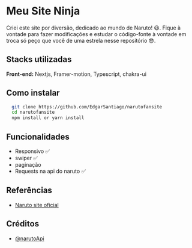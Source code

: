 # Meu Site Ninja

Criei este site por diversão, dedicado ao mundo de Naruto! 😃. Fique à vontade para fazer modificações e estudar o código-fonte à vontade em troca só peço que você de uma estrela nesse repositório 😎.

## Stacks utilizadas

**Front-end:** Nextjs, Framer-motion, Typescript, chakra-ui

## Como instalar

```bash
  git clone https://github.com/EdgarSantiago/narutofansite
  cd narutofansite
  npm install or yarn install
```

## Funcionalidades

- Responsivo ✅
- swiper ✅
- paginação
- Requests na api do naruto ✅

## Referências

- [Naruto site oficial](https://naruto-official.com)

## Créditos

- [@narutoApi](https://www.narutodb.xyz/)
